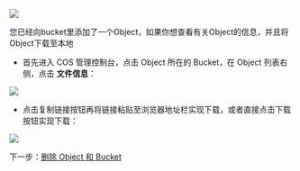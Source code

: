 

![](//mc.qcloudimg.com/static/img/9d0f230cf9ba1de913d75df2cda1bb60/image.png)

您已经向bucket里添加了一个Object，如果你想查看有关Object的信息，并且将Object下载至本地

- 首先进入 COS 管理控制台，点击 Object 所在的 Bucket，在 Object 列表右侧，点击 **文件信息**：

![](//mc.qcloudimg.com/static/img/cd7bc6666219e918cd9d3e500ede81a1/image.png)

- 点击复制链接按钮再将链接粘贴至浏览器地址栏实现下载，或者直接点击下载按钮实现下载：

![](//mc.qcloudimg.com/static/img/2de57c8225ae07c9c5fcd1a0a4250206/image.png)


下一步：[删除 Object 和 Bucket]()